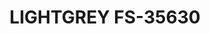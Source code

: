 ---
layout: product
title: "LIGHTGREY FS-35630"
price: "300" 
desc: "Akrilna boja 17mL - Metalik"
img_path: "/assets/img/AMMOF516.webp"
brand: "AMMO"
available: false
special_offer: false
new: false
soon: false
cat: "020000"
subcat: "020100"
subsubcat: "020101"
sifra: "AMMOF516"
popular: false
---